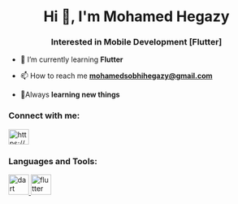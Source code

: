 <h1 align="center">Hi 👋, I'm Mohamed Hegazy</h1>
<h3 align="center">Interested in Mobile Development [Flutter]</h3>

- 🌱 I’m currently learning **Flutter**

- 📫 How to reach me **mohamedsobhihegazy@gmail.com**

- 🥸Always **learning new things**

<h3 align="left">Connect with me:</h3>
<p align="left">
<a href="linkedin.com/in/mohamed-sobhy-hegazy" target="blank"><img align="center" src="https://raw.githubusercontent.com/rahuldkjain/github-profile-readme-generator/master/src/images/icons/Social/linked-in-alt.svg" alt="https://www.linkedin.com/in/mohamed-sobhy-hegazy?lipi=urn%3ali%3apage%3ad_flagship3_profile_view_base_contact_details%3bjcdobrirroknx6hdei%2ffdg%3d%3d" height="30" width="40" /></a>
</p>

<h3 align="left">Languages and Tools:</h3>
<p align="left"> <a href="https://dart.dev" target="_blank" rel="noreferrer"> <img src="https://www.vectorlogo.zone/logos/dartlang/dartlang-icon.svg" alt="dart" width="40" height="40"/> </a> <a href="https://flutter.dev" target="_blank" rel="noreferrer"> <img src="https://www.vectorlogo.zone/logos/flutterio/flutterio-icon.svg" alt="flutter" width="40" height="40"/> </a> </p>
